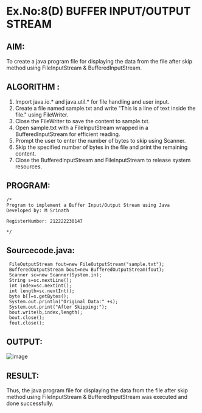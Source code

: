 # Ex.No:8(D) BUFFER INPUT/OUTPUT STREAM

## AIM:
 To create a java program file for displaying the data from the file after skip method using FileInputStream & BufferedInputStream.

## ALGORITHM :
1.	Import java.io.* and java.util.* for file handling and user input.
2.	Create a file named sample.txt and write "This is a line of text inside the file." using FileWriter.
3.	Close the FileWriter to save the content to sample.txt.
4.	Open sample.txt with a FileInputStream wrapped in a BufferedInputStream for efficient reading.
5.	Prompt the user to enter the number of bytes to skip using Scanner.
6.	Skip the specified number of bytes in the file and print the remaining content.
7.	Close the BufferedInputStream and FileInputStream to release system resources.




## PROGRAM:
 ```
/*
Program to implement a Buffer Input/Output Stream using Java
Developed by: M Srinath

RegisterNumber: 212222230147

*/
```

## Sourcecode.java:

```     
 FileOutputStream fout=new FileOutputStream("sample.txt");    
 BufferedOutputStream bout=new BufferedOutputStream(fout);  
 Scanner sc=new Scanner(System.in);
 String s=sc.nextLine();    
 int index=sc.nextInt();
 int length=sc.nextInt();
 byte b[]=s.getBytes();    
 System.out.println("Original Data:" +s);
 System.out.print("After Skipping:");
 bout.write(b,index,length);    
 bout.close();    
 fout.close();    
```       





## OUTPUT:

![image](https://github.com/user-attachments/assets/02874d33-8f87-43ee-b601-2ab089282872)


## RESULT:
Thus, the java program file for displaying the data from the file after skip method using FileInputStream & BufferedInputStream was executed and done successfully.


